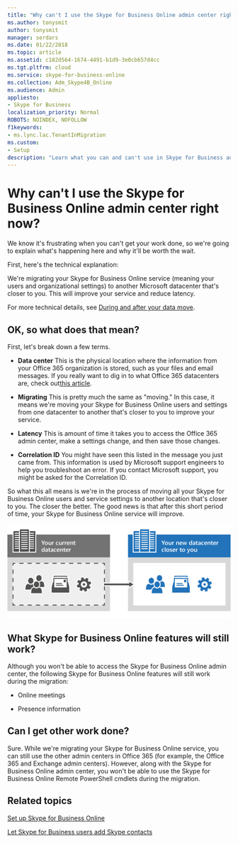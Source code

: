 ```yaml
---
title: "Why can't I use the Skype for Business Online admin center right now?"
ms.author: tonysmit
author: tonysmit
manager: serdars
ms.date: 01/22/2018
ms.topic: article
ms.assetid: c182d564-1674-4491-b1d9-3e0cb657d4cc
ms.tgt.pltfrm: cloud
ms.service: skype-for-business-online
ms.collection: Adm_Skype4B_Online
ms.audience: Admin
appliesto:
- Skype for Business
localization_priority: Normal
ROBOTS: NOINDEX, NOFOLLOW
f1keywords:
- ms.lync.lac.TenantInMigration
ms.custom:
- Setup
description: "Learn what you can and can't use in Skype for Business admin center, and other features when your service is being migrated to another Microsoft data center. "
---
```


# Why can't I use the Skype for Business Online admin center right now?

We know it's frustrating when you can't get your work done, so we're going to explain what's happening here and why it'll be worth the wait. 
  
First, here's the technical explanation:
  
We're migrating your Skype for Business Online service (meaning your users and organizational settings) to another Microsoft datacenter that's closer to you. This will improve your service and reduce latency. 
  
For more technical details, see [During and after your data move]( https://go.microsoft.com/fwlink/?LinkId=526418).
  
## OK, so what does that mean?

First, let's break down a few terms.
  
- **Data center** This is the physical location where the information from your Office 365 organization is stored, such as your files and email messages. If you really want to dig in to what Office 365 datacenters are, check out[this article](https://www.microsoft.com/online/legal/v2/?docid=25).
    
- **Migrating** This is pretty much the same as "moving." In this case, it means we're moving your Skype for Business Online users and settings from one datacenter to another that's closer to you to improve your service.
    
- **Latency** This is amount of time it takes you to access the Office 365 admin center, make a settings change, and then save those changes.
    
- **Correlation ID** You might have seen this listed in the message you just came from. This information is used by Microsoft support engineers to help you troubleshoot an error. If you contact Microsoft support, you might be asked for the Correlation ID.
    
So what this all means is we're in the process of moving all your Skype for Business Online users and service settings to another location that's closer to you. The closer the better. The good news is that after this short period of time, your Skype for Business Online service will improve.
  
![Service Migration in Office 365](../images/77502071-36fe-4833-a5ff-3b9ca7676542.png)
  
## What Skype for Business Online features will still work?

Although you won't be able to access the Skype for Business Online admin center, the following Skype for Business Online features will still work during the migration:
  
- Online meetings
    
- Presence information
    
## Can I get other work done?

Sure. While we're migrating your Skype for Business Online service, you can still use the other admin centers in Office 365 (for example, the Office 365 and Exchange admin centers). However, along with the Skype for Business Online admin center, you won't be able to use the Skype for Business Online Remote PowerShell cmdlets during the migration. 
  
## Related topics
[Set up Skype for Business Online](set-up-skype-for-business-online.md)

[Let Skype for Business users add Skype contacts](let-skype-for-business-users-add-skype-contacts.md)
